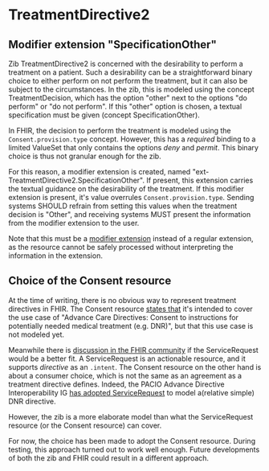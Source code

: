 # TreatmentDirective2
## Modifier extension "SpecificationOther"
Zib TreatmentDirective2 is concerned with the desirability to perform a treatment on a patient. Such a desirability can be a straightforward binary choice to either perform on not perform the treatment, but it can also be subject to the circumstances. In the zib, this is modeled using the concept TreatmentDecision, which has the option "other" next to the options "do perform" or "do not perform". If this "other" option is chosen, a textual specification must be given (concept SpecificationOther).

In FHIR, the decision to perform the treatment is modeled using the `Consent.provision.type` concept. However, this has a _required_ binding to a limited ValueSet that only contains the options _deny_ and _permit_. This binary choice is thus not granular enough for the zib.

For this reason, a modifier extension is created, named "ext-TreatmentDirective2.SpecificationOther". If present, this extension carries the textual guidance on the desirability of the treatment. If this modifier extension is present, it's value overrules `Consent.provision.type`. Sending systems SHOULD refrain from setting this values when the treatment decision is "Other", and receiving systems MUST present the information from the modifier extension to the user.

Note that this must be a [modifier extension](https://www.hl7.org/fhir/R4/extensibility.html#modifierExtension) instead of a regular extension, as the resource cannot be safely processed without interpreting the information in the extension.

## Choice of the Consent resource
At the time of writing, there is no obvious way to represent treatment directives in FHIR. The Consent resource [states that](https://www.hl7.org/fhir/R4/consent.html#scope) it's intended to cover the use case of "Advance Care Directives: Consent to instructions for potentially needed medical treatment (e.g. DNR)", but that this use case is not modeled yet.

Meanwhile there is [discussion in the FHIR community](https://jira.hl7.org/browse/FHIR-50903) if the ServiceRequest would be a better fit. A ServiceRequest is an actionable resource, and it supports _directive_ as an `.intent`. The Consent resource on the other hand is about a consumer choice, which is not the same as an agreement as a treatment directive defines. Indeed, the PACIO Advance Directive Interoperability IG [has adopted ServiceRequest](https://build.fhir.org/ig/HL7/fhir-pacio-adi/StructureDefinition-ADI-PMOCPRServiceRequest.html) to model a(relative simple) DNR directive.

However, the zib is a more elaborate model than what the ServiceRequest resource (or the Consent resource) can cover.

For now, the choice has been made to adopt the Consent resource. During testing, this approach turned out to work well enough. Future developments of both the zib and FHIR could result in a different approach.
